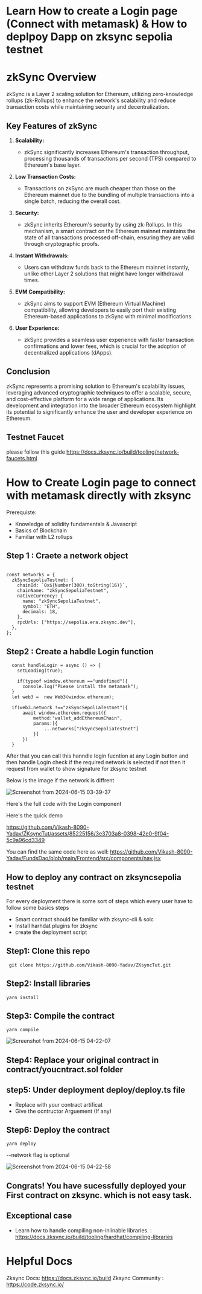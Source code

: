 # Learn How to create  a  Login page (Connect with metamask) & How to deplpoy Dapp on zksync sepolia testnet


# zkSync Overview

zkSync is a Layer 2 scaling solution for Ethereum, utilizing zero-knowledge rollups (zk-Rollups) to enhance the network's scalability and reduce transaction costs while maintaining security and decentralization.

## Key Features of zkSync

1. **Scalability:**
   - zkSync significantly increases Ethereum's transaction throughput, processing thousands of transactions per second (TPS) compared to Ethereum's base layer.

2. **Low Transaction Costs:**
   - Transactions on zkSync are much cheaper than those on the Ethereum mainnet due to the bundling of multiple transactions into a single batch, reducing the overall cost.

3. **Security:**
   - zkSync inherits Ethereum's security by using zk-Rollups. In this mechanism, a smart contract on the Ethereum mainnet maintains the state of all transactions processed off-chain, ensuring they are valid through cryptographic proofs.

4. **Instant Withdrawals:**
   - Users can withdraw funds back to the Ethereum mainnet instantly, unlike other Layer 2 solutions that might have longer withdrawal times.

5. **EVM Compatibility:**
   - zkSync aims to support EVM (Ethereum Virtual Machine) compatibility, allowing developers to easily port their existing Ethereum-based applications to zkSync with minimal modifications.

6. **User Experience:**
   - zkSync provides a seamless user experience with faster transaction confirmations and lower fees, which is crucial for the adoption of decentralized applications (dApps).

## Conclusion

zkSync represents a promising solution to Ethereum's scalability issues, leveraging advanced cryptographic techniques to offer a scalable, secure, and cost-effective platform for a wide range of applications. Its development and integration into the broader Ethereum ecosystem highlight its potential to significantly enhance the user and developer experience on Ethereum.

## Testnet Faucet 
please follow this guide https://docs.zksync.io/build/tooling/network-faucets.html


#  How to Create Login page  to connect with metamask directly with zksync

Prerequiste:
- Knowledge of solidity fundamentals & Javascript
- Basics of Blockchain
- Familiar  with L2 rollups


## Step 1 : Craete a network  object 

```

const networks = {
  zkSyncSepoliaTestnet: {
    chainId: `0x${Number(300).toString(16)}`,
    chainName: "zkSyncSepoliaTestnet",
    nativeCurrency: {
      name: "zkSyncSepoliaTestnet",
      symbol: "ETH",
      decimals: 18,
    },
    rpcUrls: ["https://sepolia.era.zksync.dev"],
  },
};

```

## Step2 : Create a habdle Login function 

```
  const handleLogin = async () => {
    setLoading(true);
    
    if(typeof window.ethereum =="undefined"){
      console.log("PLease install the metamask");
  }
  let web3 =  new Web3(window.ethereum);
 
  if(web3.network !=="zkSyncSepoliaTestnet"){
      await window.ethereum.request({
          method:"wallet_addEthereumChain",
          params:[{
              ...networks["zkSyncSepoliaTestnet"]
          }]
      })
  }

```

After that you can call this hanndle login fucntion  at any Login button and then  handle Login  check if the required network is selected if not then it request from wallet to show signature for zksync testnet

Below is the image if the network is diffrent 


![Screenshot from 2024-06-15 03-39-37](https://github.com/Vikash-8090-Yadav/ZKsyncTut/assets/85225156/af41e487-7085-4b66-9270-7409511e6b8e)


Here's the full code with the Login component 



Here's the quick demo 



https://github.com/Vikash-8090-Yadav/ZKsyncTut/assets/85225156/3e3703a8-0398-42e0-9f04-5c9a96cd3349




You can find the same code here as well: https://github.com/Vikash-8090-Yadav/FundsDao/blob/main/Frontend/src/components/nav.jsx

## How to deploy  any contract on zksyncsepolia  testnet 

For every deployment there is some sort of steps which every user  have to follow some basics steps 

- Smart contract should be familiar with zksync-cli & solc
- Install harhdat plugins for zksync
- create the deployment script


## Step1: Clone this repo

```
 git clone https://github.com/Vikash-8090-Yadav/ZKsyncTut.git

```

## Step2: Install libraries

```
yarn install 
```

## Step3: Compile the contract

```
yarn compile

```

![Screenshot from 2024-06-15 04-22-07](https://github.com/Vikash-8090-Yadav/ZKsyncTut/assets/85225156/0f767c05-75d8-485b-840f-221a72c5d50c)


## Step4: Replace your original contract in contract/youcntract.sol folder

## step5: Under deployment deploy/deploy.ts file
 - Replace with your contract artificat
 - Give the ocntructor Arguement (If any)
   

## Step6: Deploy the contract 

```
yarn deploy 
```

--network flag is optional


![Screenshot from 2024-06-15 04-22-58](https://github.com/Vikash-8090-Yadav/ZKsyncTut/assets/85225156/d2fe2f75-ea91-43eb-84d3-365cb9d48a66)

## Congrats! You have sucessfully deployed your First contract on zksync. which is not easy task. 




## Exceptional case

 - Learn how to handle compiling non-inlinable libraries. : https://docs.zksync.io/build/tooling/hardhat/compiling-libraries


#  Helpful Docs

Zksync Docs: https://docs.zksync.io/build
Zksync Community : https://code.zksync.io/ 

